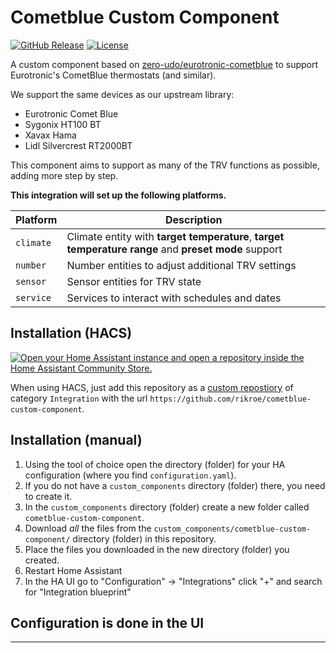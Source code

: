 # Cometblue Custom Component

[![GitHub Release][releases-shield]][releases]
[![License][license-shield]](LICENSE)

A custom component based on [zero-udo/eurotronic-cometblue](https://github.com/zero-udo/eurotronic-cometblue) to support Eurotronic's CometBlue thermostats (and similar).

We support the same devices as our upstream library:
- Eurotronic Comet Blue
- Sygonix HT100 BT
- Xavax Hama
- Lidl Silvercrest RT2000BT

This component aims to support as many of the TRV functions as possible, adding more step by step.

**This integration will set up the following platforms.**

Platform | Description
-- | --
`climate` | Climate entity with **target temperature**, **target temperature range** and **preset mode** support
`number` | Number entities to adjust additional TRV settings
`sensor` | Sensor entities for TRV state
`service` | Services to interact with schedules and dates

## Installation (HACS)

[![Open your Home Assistant instance and open a repository inside the Home Assistant Community Store.](https://my.home-assistant.io/badges/hacs_repository.svg)](https://my.home-assistant.io/redirect/hacs_repository/?owner=rikroe&repository=cometblue-custom-component&category=integration)

When using HACS, just add this repository as a [custom repostiory](https://hacs.xyz/docs/navigation/settings#custom-repositories) of category `Integration` with the url `https://github.com/rikroe/cometblue-custom-component`.

## Installation (manual)

1. Using the tool of choice open the directory (folder) for your HA configuration (where you find `configuration.yaml`).
1. If you do not have a `custom_components` directory (folder) there, you need to create it.
1. In the `custom_components` directory (folder) create a new folder called `cometblue-custom-component`.
1. Download _all_ the files from the `custom_components/cometblue-custom-component/` directory (folder) in this repository.
1. Place the files you downloaded in the new directory (folder) you created.
1. Restart Home Assistant
1. In the HA UI go to "Configuration" -> "Integrations" click "+" and search for "Integration blueprint"

## Configuration is done in the UI

<!---->

***

[license-shield]: https://img.shields.io/github/license/rikroe/cometblue-custom-component.svg?style=for-the-badge
[releases-shield]: https://img.shields.io/github/release/rikroe/cometblue-custom-component.svg?style=for-the-badge
[releases]: https://github.com/rikroe/cometblue-custom-component/releases